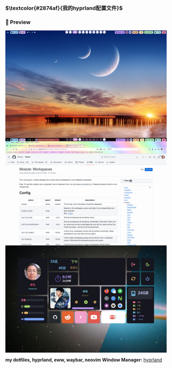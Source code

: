### $\textcolor{#2874af}{我的hyprland配置文件}$

### 🌟 Preview

<img align="center" src="previews/screenshot_2024-02-03_16:50:43.png">
<img align="center" src="previews/screenshot_2024-02-04_02:09:08.png">
<img align="center" src="previews/screenshot_2024-02-02_23:45:26.png">

**my dotfiles, hyprland, eww, waybar, neovim**
**Window Manager:** [hyprland](https://www.hyprland.org/)
